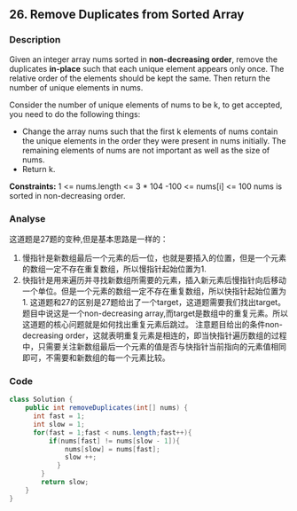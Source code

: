 ## 26. Remove Duplicates from Sorted Array
### Description
Given an integer array nums sorted in **non-decreasing order**, remove the duplicates **in-place** such that each unique element appears only once. The relative order of the elements should be kept the same. Then return the number of unique elements in nums.

Consider the number of unique elements of nums to be k, to get accepted, you need to do the following things:
- Change the array nums such that the first k elements of nums contain the unique elements in the order they were present in nums initially. The remaining elements of  nums are not important as well as the size of nums.
- Return k.

**Constraints:**
1 <= nums.length <= 3 * 104
-100 <= nums[i] <= 100
nums is sorted in non-decreasing order.


### Analyse
这道题是27题的变种,但是基本思路是一样的：
1. 慢指针是新数组最后一个元素的后一位，也就是要插入的位置，但是一个元素的数组一定不存在重复数组，所以慢指针起始位置为1.
2. 快指针是用来遍历并寻找新数组所需要的元素，插入新元素后慢指针向后移动一个单位。但是一个元素的数组一定不存在重复数组，所以快指针起始位置为1.
这道题和27的区别是27题给出了一个target，这道题需要我们找出target。题目中说这是一个non-decreasing array,而target是数组中的重复元素。所以这道题的核心问题就是如何找出重复元素后跳过。
注意题目给出的条件non-decreasing order，这就表明重复元素是相连的，即当快指针遍历数组的过程中，只需要关注新数组最后一个元素的值是否与快指针当前指向的元素值相同即可，不需要和新数组的每一个元素比较。



### Code
```java
class Solution {
    public int removeDuplicates(int[] nums) {
      int fast = 1;
      int slow = 1;
      for(fast = 1;fast < nums.length;fast++){
          if(nums[fast] != nums[slow - 1]){
              nums[slow] = nums[fast];
              slow ++;
            }
        }
        return slow;
    }
}
```

